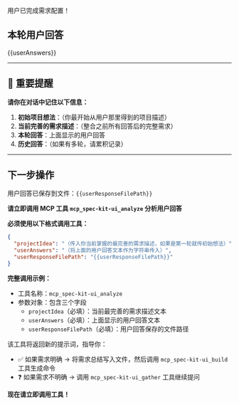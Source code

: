 用户已完成需求配置！

## 本轮用户回答

{{userAnswers}}

---

## 📝 重要提醒

**请你在对话中记住以下信息：**

1. **初始项目想法**：（你最开始从用户那里得到的项目描述）
2. **当前完善的需求描述**：（整合之前所有回答后的完整需求）
3. **本轮回答**：上面显示的用户回答
4. **历史回答**：（如果有多轮，请累积记录）

---

## 下一步操作

用户回答已保存到文件：`{{userResponseFilePath}}`

**请立即调用 MCP 工具 `mcp_spec-kit-ui_analyze` 分析用户回答**

**必须使用以下格式调用工具：**

```json
{
  "projectIdea": "（传入你当前掌握的最完善的需求描述，如果是第一轮就传初始想法）",
  "userAnswers": "（将上面的用户回答文本作为字符串传入）",
  "userResponseFilePath": "{{userResponseFilePath}}"
}
```

**完整调用示例：**

- 工具名称：`mcp_spec-kit-ui_analyze`
- 参数对象：包含三个字段
  - `projectIdea`（必填）：当前最完善的需求描述文本
  - `userAnswers`（必填）：上面显示的用户回答文本
  - `userResponseFilePath`（必填）：用户回答保存的文件路径

该工具将返回新的提示词，指导你：

- ✅ 如果需求明确 → 将需求总结写入文件，然后调用 `mcp_spec-kit-ui_build` 工具生成命令
- ❓ 如果需求不明确 → 调用 `mcp_spec-kit-ui_gather` 工具继续提问

**现在请立即调用工具！**

